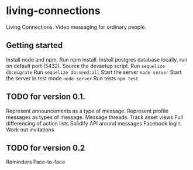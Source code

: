 # living-connections

Living Connections.  Video messaging for ordinary people.

## Getting started

Install node and npm.
Run npm install.
Install postgres database locally, run on default port (5432).
Source the devsetup script.
Run `sequelize db:migrate`
Run `sequelize db:seed:all`
Start the server `node server`
Start the server in test mode `node server`
Run tests `npm test`

## TODO for version 0.1.

Represent announcements as a type of message.
Represent profile messages as types of message.
Message threads.
Track asset views
Full differencing of action lists
Solidify API around messages
Facebook login.
Work out invitations

## TODO for version 0.2

Reminders
Face-to-face
